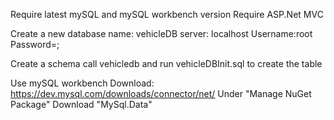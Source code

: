 Require latest mySQL and mySQL workbench version
Require ASP.Net MVC

Create a new database 
name: vehicleDB
server: localhost
Username:root
Password=;

Create a schema call vehicledb and run vehicleDBInit.sql to create the table

Use mySQL workbench
Download: https://dev.mysql.com/downloads/connector/net/
Under "Manage NuGet Package" Download "MySql.Data"




